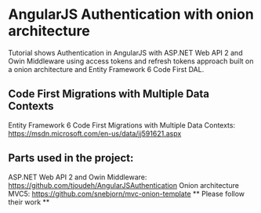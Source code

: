 AngularJS Authentication with onion architecture
=======================
Tutorial shows Authentication in AngularJS with ASP.NET Web API 2 and Owin Middleware using access tokens and refresh tokens approach built on a onion architecture and Entity Framework 6 Code First DAL.

## Code First Migrations with Multiple Data Contexts
Entity Framework 6 Code First Migrations with Multiple Data Contexts: https://msdn.microsoft.com/en-us/data/jj591621.aspx

## Parts used in the project:
ASP.NET Web API 2 and Owin Middleware: https://github.com/tjoudeh/AngularJSAuthentication
Onion architecture MVC5: https://github.com/snebjorn/mvc-onion-template
** Please follow their work **
